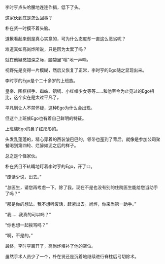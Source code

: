 李时亨点头哈腰地连连作揖，低下了头。

这家伙到底是怎么回事？

朴在贤一时摸不着头脑。

道歉看起来倒是真心实意的，可为什么态度却一直这么恶劣呢？

难道真如高尚烨所说，只是因为太累了吗？

就在他疑惑加深之际，脑袋里“嗡”地一声响。

视野先是变得一片模糊，然后又恢复了正常，李时亨的Ego随之显现出来。

李时亨的Ego是个二十多岁的上班族。

皇帝、围棋棋手、蜘蛛、铝锅、小红帽少女等等……和他至今为止见过的Ego相比，这个实在是太过平凡了。

平凡到让人不禁怀疑，这种Ego为什么会出现。

但这个上班族Ego也有着自己鲜明的特征。

上班族Ego的鼻子红彤彤的。

头发乱蓬蓬的，精心穿着的西装皱巴巴的，领带也歪到了背后。就像是参加公司聚餐喝到第四轮、烂醉如泥之后的样子。

总之是个怪家伙。

朴在贤目不转睛地盯着李时亨的Ego，开了口。

“废话少说，出去。”

“总医生，请您再考虑一下。除了我，现在不是也没有别的住院医生能给您当助手了吗？”

“那是你的想法。我不想听废话，赶紧出去。尚烨，你来当第一助手。”

“我……我真的可以吗？”

“你也想一起挨骂吗？”

“啊，不是的。”

最终，李时亨离开了，高尚烨填补了他的空位。

虽然手术人员少了一个，朴在贤还是沉着地继续进行脊柱后弓切除术。